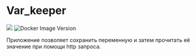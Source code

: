 # Var_keeper

![](https://github.com/AsanSmailov/var_keeper/actions/workflows/staging.yml/badge.svg) ![Docker Image Version](https://img.shields.io/docker/v/asansmailov/var_keeper?sort=date&label=build%20for%20commit)


Приложение позволяет сохранить переменную и затем прочитать её значение при помощи http запроса.
